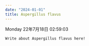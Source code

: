 ```yaml
---
date: "2024-01-01"
title: Aspergillus flavus
---
```


Monday 22年7月18日 02:59:03

	Write about Aspergillus flavus here!